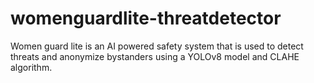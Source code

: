 # womenguardlite-threatdetector
Women guard lite is an AI powered safety system that is used to detect threats and anonymize bystanders using a YOLOv8 model and CLAHE algorithm.
